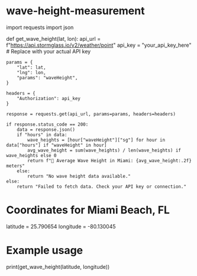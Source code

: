 # wave-height-measurement
import requests
import json

def get_wave_height(lat, lon):
    api_url = f"https://api.stormglass.io/v2/weather/point"
    api_key = "your_api_key_here"  # Replace with your actual API key
    
    params = {
        "lat": lat,
        "lng": lon,
        "params": "waveHeight",
    }
    
    headers = {
        "Authorization": api_key
    }
    
    response = requests.get(api_url, params=params, headers=headers)
    
    if response.status_code == 200:
        data = response.json()
        if "hours" in data:
            wave_heights = [hour["waveHeight"]["sg"] for hour in data["hours"] if "waveHeight" in hour]
            avg_wave_height = sum(wave_heights) / len(wave_heights) if wave_heights else 0
            return f"🌊 Average Wave Height in Miami: {avg_wave_height:.2f} meters"
        else:
            return "No wave height data available."
    else:
        return "Failed to fetch data. Check your API key or connection."

# Coordinates for Miami Beach, FL
latitude = 25.790654
longitude = -80.130045

# Example usage
print(get_wave_height(latitude, longitude))
